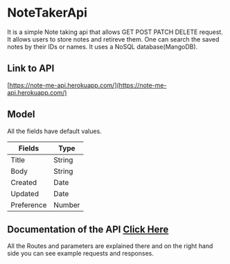 # NoteTakerApi
It is a simple Note taking api that allows GET POST PATCH DELETE request. 
It allows users to store notes and retireve them. 
One can search the saved notes by their IDs or names.
It uses a NoSQL database(MangoDB).

## Link to API

[https://note-me-api.herokuapp.com/](https://note-me-api.herokuapp.com/)

## Model

All the fields have default values.

| Fields     | Type   |
| -----------| ------ |
| Title      | String |
| Body       | String |
| Created    | Date   |
| Updated    | Date   |
| Preference | Number |

## Documentation of the API [Click Here](https://documenter.getpostman.com/view/11582323/SzzdC14o?version=latest)

All the Routes and parameters are explained there and on the right hand side you can see example requests and responses.


